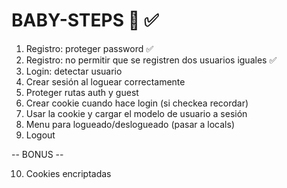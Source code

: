 # BABY-STEPS 👶 ✅

1. Registro: proteger password ✅
2. Registro: no permitir que se registren dos usuarios iguales ✅
3. Login: detectar usuario
4. Crear sesión al loguear correctamente
5. Proteger rutas auth y guest
6. Crear cookie cuando hace login (si checkea recordar)
7. Usar la cookie y cargar el modelo de usuario a sesión
8. Menu para logueado/deslogueado (pasar a locals)
9. Logout

-- BONUS --

10. Cookies encriptadas
